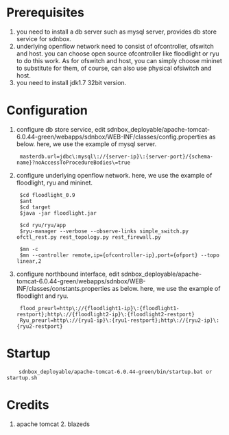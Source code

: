 # Prerequisites

1. you need to install a db server such as mysql server, provides db store service for sdnbox.  
2. underlying openflow network need to consist of ofcontroller, ofswitch and host. you can choose open source ofcontroller like floodlight or ryu to do this work. As for ofswitch and host, you can simply choose mininet to substitute for them, of course, can also use physical ofsiwitch and host.
3. you need to install jdk1.7 32bit version.

# Configuration

1. configure db store service, edit sdnbox_deployable/apache-tomcat-6.0.44-green/webapps/sdnbox/WEB-INF/classes/config.properties as below. here, we use the example of mysql server.

        masterdb.url=jdbc\:mysql\://{server-ip}\:{server-port}/{schema-name}?noAccessToProcedureBodies\=true

2. configure underlying openflow network. here, we use the example of floodlight, ryu and mininet.

        $cd floodlight_0.9
        $ant
        $cd target
        $java -jar floodlight.jar
        
        $cd ryu/ryu/app
        $ryu-manager --verbose --observe-links simple_switch.py ofctl_rest.py rest_topology.py rest_firewall.py
        
        $mn -c
        $mn --controller remote,ip={ofcontroller-ip},port={ofport} --topo linear,2

3. configure northbound interface, edit sdnbox_deployable/apache-tomcat-6.0.44-green/webapps/sdnbox/WEB-INF/classes/constants.properties as below. here, we use the example of floodlight and ryu.

        flood_preurl=http\://{floodlight1-ip}\:{floodlight1-restport};http\://{floodlight2-ip}\:{floodlight2-restport}
        Ryu_preurl=http\://{ryu1-ip}\:{ryu1-restport};http\://{ryu2-ip}\:{ryu2-restport}

# Startup
        
        sdnbox_deployable/apache-tomcat-6.0.44-green/bin/startup.bat or startup.sh

# Credits

1. apache tomcat 2. blazeds
